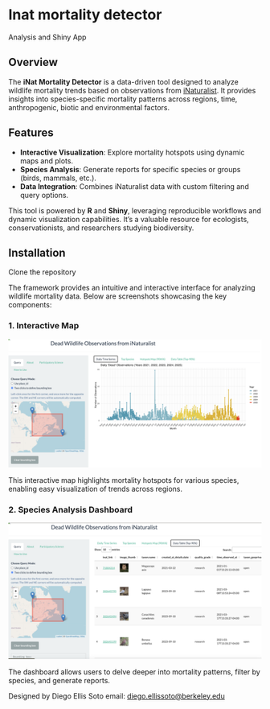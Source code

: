 # Inat mortality detector

Analysis and Shiny App

## Overview
The **iNat Mortality Detector** is a data-driven tool designed to analyze wildlife mortality trends based on observations from [iNaturalist](https://www.inaturalist.org/). It provides insights into species-specific mortality patterns across regions, time, anthropogenic, biotic and environmental factors.

## Features
- **Interactive Visualization**: Explore mortality hotspots using dynamic maps and plots.
- **Species Analysis**: Generate reports for specific species or groups (birds, mammals, etc.).
- **Data Integration**: Combines iNaturalist data with custom filtering and query options.

This tool is powered by **R** and **Shiny**, leveraging reproducible workflows and dynamic visualization capabilities. It’s a valuable resource for ecologists, conservationists, and researchers studying biodiversity.

## Installation
Clone the repository

The framework provides an intuitive and interactive interface for analyzing wildlife mortality data. Below are screenshots showcasing the key components:

### 1. Interactive Map
![Interactive Map](assets/Screenshot1.png)

This interactive map highlights mortality hotspots for various species, enabling easy visualization of trends across regions.

### 2. Species Analysis Dashboard
![Species Analysis Dashboard](assets/Screenshot2.png)

The dashboard allows users to delve deeper into mortality patterns, filter by species, and generate reports.

Designed by Diego Ellis Soto
email: diego.ellissoto@berkeley.edu

